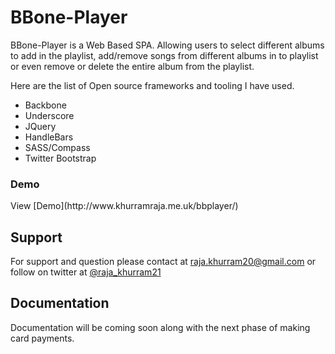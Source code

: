 BBone-Player
============

BBone-Player is a Web Based SPA. Allowing users to select different albums to add in the playlist, add/remove songs from different albums in to playlist or even remove or delete the entire album from the playlist.

Here are the list of Open source frameworks and tooling I have used.


- Backbone
- Underscore
- JQuery
- HandleBars
- SASS/Compass
- Twitter Bootstrap

<h3>Demo</h3>
View [Demo](http://www.khurramraja.me.uk/bbplayer/)

## Support
For support and question please contact at [raja.khurram20@gmail.com](mailto:raja.khurram20@gmail.com/)  or follow on twitter at [@raja_khurram21](https://twitter.com/raja_khurram21)

## Documentation
Documentation will be coming soon along with the next phase of making card payments.

